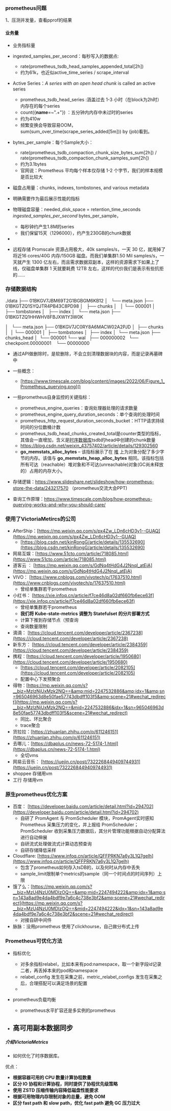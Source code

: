 ### prometheus问题

1、压测并发量，查看pprof的结果

#### 业务量

- 业务指标量
- ingested_samples_per_second：每秒写入的数据点:

  - rate(prometheus_tsdb_head_samples_appended_total[2h])
  - 约为61k，也近似active_time_series / scrape_interval
- Active Series：*A series with an open head chunk* is called an active series

  - prometheus_tsdb_head_series :涵盖过去 1-3 小时（在block为2h时）内存在的每个series
  - count({__name__=~".+"}) ：五分钟内内存中未过时的series
  - 约为410w
  - 频繁变换会导致容易OOM，sum(sum_over_time(scrape_series_added[5m])) by (job)看到。
- bytes_per_sample：每个Sample大小：

  - rate(prometheus_tsdb_compaction_chunk_size_bytes_sum[2h]) /   rate(prometheus_tsdb_compaction_chunk_samples_sum[2h])
  - 约为3.1bytes
  - 官网说：Prometheus 平均每个样本仅存储 1-2 个字节，我们的样本规模是否比较大
- 磁盘占用量：chunks, indexes, tombstones, and various metadata
- 明确需要作为最后展示性能的指标
- 物理磁盘容量：needed_disk_space = retention_time_seconds *ingested_samples_per_second* bytes_per_sample，

  - 每秒钟约产生1.8M的series
  - 我们保留15天（1296000），约产生230GB的chunk数据
- 
- 远程存储 Promscale 资源占用极大，40k samples/s，一天 30 亿，就用掉了将近16 cores/40G 内存/150GB 磁盘。而我们单集群1.50 Mil samples/s，一天就产生 1300 亿左右，而且需求数据双副本，这样的资源需求下如果上了线，仅磁盘单集群 1 天就要耗费 12TB 左右，这样的代价我们是表示有些抗拒的……

### 存储数据结构

./data
├── 01BKGV7JBM69T2G1BGBGM6KB12
│   └── meta.json
├── 01BKGTZQ1SYQJTR4PB43C8PD98
│   ├── chunks
│   │   └── 000001
│   ├── tombstones
│   ├── index
│   └── meta.json
├── 01BKGTZQ1HHWHV8FBJXW1Y3W0K


│   └── meta.json
├── 01BKGV7JC0RY8A6MACW02A2PJD
│   ├── chunks
│   │   └── 000001
│   ├── tombstones
│   ├── index
│   └── meta.json
├── chunks_head
│   └── 000001
└── wal
    ├── 000000002
    └── checkpoint.00000001
        └── 00000000


- 通过API做删除时，是软删除，不会立刻清理数据块的内容，而是记录再墓碑中
- 一些概念：

  - [https://www.timescale.com/blog/content/images/2022/06/Figure_1_Prometheus_querying.png]()
- 一些prometheus自身监控的关键指标：

  - prometheus_engine_queries：查询处理器处理的请求数量
  - prometheus_engine_query_duration_seconds：单个查询的处理时间
  - prometheus_http_request_duration_seconds_bucket：HTTP请求持续时间的分位数桶计数

  * prometheus_tsdb_head_chunks_created_total是counter类型的指标，其值会一直增加，含义是[时序数据库](https://cloud.tencent.com/product/ctsdb?from_column=20065&from=20065)tsdb的head中创建的chunk数量
  * https://blog.csdn.net/weixin_43757402/article/details/129302560
  * **go_memstats_alloc_bytes** – 该指标展示了在 [堆](https://en.wikipedia.org/wiki/Memory_management#HEAP) 上为对象分配了多少字节的内存。该值与 **go_memstats_heap_alloc_bytes** 相同。该指标包括所有可达（reachable）堆对象和不可达(unreachable)对象(GC尚未释放的）占用的内存大小。
- 存储逻辑：https://www.slideshare.net/slideshow/how-prometheus-store-the-data/243217570 （prometheus交流大会PPT)
- 查询工作原理：https://www.timescale.com/blog/how-prometheus-querying-works-and-why-you-should-care/

### 使用了VictoriaMetircs的公司

- AfterShip：[https://mp.weixin.qq.com/s/px4Zw_LDn6cHD3y1--GUAQ](https://mp.weixin.qq.com/s/px4Zw_LDn6cHD3y1--GUAQ)
  - [https://blog.csdn.net/kinRongG/article/details/135532690](https://blog.csdn.net/kinRongG/article/details/135532690)
- 网易互娱：[https://www.51cto.com/article/718085.html](https://www.51cto.com/article/718085.html)
- 道客云 ： [https://mp.weixin.qq.com/s/GdNq4tHdG4J2NnqI_atEjA](https://mp.weixin.qq.com/s/GdNq4tHdG4J2NnqI_atEjA)
- VIVO： [https://www.cnblogs.com/vivotech/p/17637510.html](https://www.cnblogs.com/vivotech/p/17637510.html)
  - 曾经单集群若干prometheus
- 小红书： [https://xie.infoq.cn/article/f7ce46d8a02df660fb6ece63f](https://xie.infoq.cn/article/f7ce46d8a02df660fb6ece63f)
  - 曾经单集群若干prometheus
  - __我们将 Kube-state-metrics 调整为 Statefulset 的分片部署方式__
  - 计算下推到存储节点（预查询
  - 查询数量限制
- 滴滴： [https://cloud.tencent.com/developer/article/2367238](https://cloud.tencent.com/developer/article/2367238)
- 新东方： [https://cloud.tencent.com/developer/article/2384359](https://cloud.tencent.com/developer/article/2384359)
- 携程：[https://cloud.tencent.com/developer/article/1950680](https://cloud.tencent.com/developer/article/1950680)
  - [https://cloud.tencent.com/developer/article/2082105](https://cloud.tencent.com/developer/article/2082105)
  - 配置中心下发预聚合
- 得物：[https://mp.weixin.qq.com/s?__biz=MzIzNjUxMzk2NQ==&amp;mid=2247532886&amp;idx=1&amp;sn=965046963d8e50fae57743dbdff103f5&amp;scene=21#wechat_redirect](https://mp.weixin.qq.com/s?__biz=MzIzNjUxMzk2NQ==&mid=2247532886&idx=1&sn=965046963d8e50fae57743dbdff103f5&scene=21#wechat_redirect)
  - 同比、环比聚合
  - trace聚合
- 货拉拉：[https://zhuanlan.zhihu.com/p/611246151](https://zhuanlan.zhihu.com/p/611246151)
- 去哪儿：[https://dbaplus.cn/news-72-5174-1.html](https://dbaplus.cn/news-72-5174-1.html)
  - 全切vms
- 网易云音乐： [https://juejin.cn/post/7322268449409744931](https://juejin.cn/post/7322268449409744931)
- shoppee 存储用vm
- 工行 存储用vm

### 原生prometheus优化方案

- 百度： [https://developer.baidu.com/article/detail.html?id=294702](https://developer.baidu.com/article/detail.html?id=294702)
  - 自研了 PromAgent 与 PromScheduler 模块，PromAgent实时感知 Prometheus 采集压力的变化，并上报给 PromScheduler；PromScheduler 收到采集压力数据后，其分片管理功能根据自动分配算法进行自动伸展
  - 自研流式处理做流式计算动态预查询
  - 自研存储降低采样
- Cloudflare: [https://www.infoq.cn/article/QFFPRKN7a6y3L1Q7geIh](https://www.infoq.cn/article/QFFPRKN7a6y3L1Q7geIh)
  - 包含了prometheus如何存入tsDB的，以及何时从内存中丢失
  - sample_limit限制单个metrics的sample（同一个时间点的时间序列）上限
- 饿了么：[https://mp.weixin.qq.com/s?__biz=MzU4NzU0MDIzOQ==&amp;mid=2247494222&amp;idx=1&amp;sn=143a8ad9e4da4bdf9e7a6c4c738e3bf2&amp;scene=21#wechat_redirect](https://mp.weixin.qq.com/s?__biz=MzU4NzU0MDIzOQ==&mid=2247494222&idx=1&sn=143a8ad9e4da4bdf9e7a6c4c738e3bf2&scene=21#wechat_redirect)
  - 对接自研中间件
- 脉脉：没用prometheus 使用了clickhourse，自己做分布式上传

### Prometheus可优化方法

- 指标优化

  - 对多余指标relabel，比如本来有pod:namespace，取一个新字段id记录二者，再丢掉本来的pod和namespace
  - relabel_config 发生在采集之前，metric_relabel_configs 发生在采集之后，合理搭配可以满足场景的配置
  - 
- prometheus负载均衡

  - prometheus水平扩容还是多实例的prometheus
- 高可用副本数据同步
  ------------------

##### 介绍VictoriaMetrics

- 如何优化了时序数据库。

优点：

- __根据容器可用的 CPU 数量计算协程数量__
- __区分 IO 协程和计算协程，同时提供了协程优先级策略__
- __使用 ZSTD 压缩传输内容降低磁盘性能要求__
- __根据可用物理内存限制对象的总量，避免 OOM__
- __区分 fast path 和 slow path，优化 fast path 避免 GC 压力过大__
